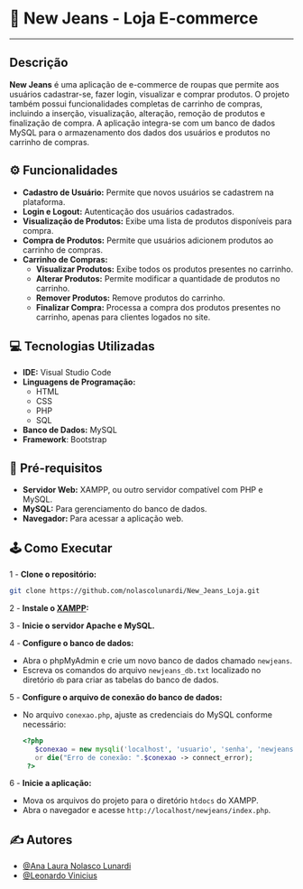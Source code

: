 # 🛒 New Jeans - Loja E-commerce 
---
## Descrição

**New Jeans** é uma aplicação de e-commerce de roupas que permite aos usuários cadastrar-se, fazer login, visualizar e comprar produtos. O projeto também possui funcionalidades completas de carrinho de compras, incluindo a inserção, visualização, alteração, remoção de produtos e finalização de compra. A aplicação integra-se com um banco de dados MySQL para o armazenamento dos dados dos usuários e produtos no carrinho de compras.

## ⚙ Funcionalidades

- **Cadastro de Usuário:** Permite que novos usuários se cadastrem na plataforma.
- **Login e Logout:** Autenticação dos usuários cadastrados.
- **Visualização de Produtos:** Exibe uma lista de produtos disponíveis para compra.
- **Compra de Produtos:** Permite que usuários adicionem produtos ao carrinho de compras.
- **Carrinho de Compras:**
  - **Visualizar Produtos:** Exibe todos os produtos presentes no carrinho.
  - **Alterar Produtos:** Permite modificar a quantidade de produtos no carrinho.
  - **Remover Produtos:** Remove produtos do carrinho.
  - **Finalizar Compra:** Processa a compra dos produtos presentes no carrinho, apenas para clientes logados no site.

## 💻 Tecnologias Utilizadas

- **IDE:** Visual Studio Code
- **Linguagens de Programação:** 
  - HTML
  - CSS
  - PHP
  - SQL
- **Banco de Dados:** MySQL
- **Framework**: Bootstrap


## 📌 Pré-requisitos

- **Servidor Web:** XAMPP, ou outro servidor compatível com PHP e MySQL.
- **MySQL:** Para gerenciamento do banco de dados.
- **Navegador:** Para acessar a aplicação web.

## 🕹 Como Executar

1 - **Clone o repositório:**
   ```bash
   git clone https://github.com/nolascolunardi/New_Jeans_Loja.git
   ```
2 - **Instale o [XAMPP](https://www.apachefriends.org/index.html):**
  
3 - **Inicie o servidor Apache e MySQL.**

4 - **Configure o banco de dados:**
   - Abra o phpMyAdmin e crie um novo banco de dados chamado `newjeans`.
   - Escreva os comandos do arquivo `newjeans_db.txt` localizado no diretório `db` para criar as tabelas do banco de dados.

5 - **Configure o arquivo de conexão do banco de dados:**
   - No arquivo `conexao.php`, ajuste as credenciais do MySQL conforme necessário:
     ```php
     <?php
        $conexao = new mysqli('localhost', 'usuario', 'senha', 'newjeans') 
        or die("Erro de conexão: ".$conexao -> connect_error);    
      ?>
     ```

6 - **Inicie a aplicação:**
   - Mova os arquivos do projeto para o diretório `htdocs` do XAMPP.
   - Abra o navegador e acesse `http://localhost/newjeans/index.php`.


## ✍ Autores
- [@Ana Laura Nolasco Lunardi](https://github.com/analunardi)
- [@Leonardo Vinicius](https://github.com/leonardovinicius)
